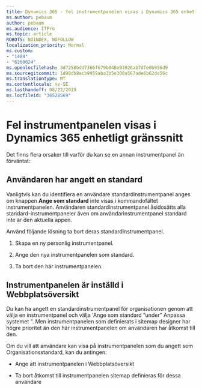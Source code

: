 ```yaml
---
title: Dynamics 365 - fel instrumentpanelen visas i Dynamics 365 enhetligt gränssnitt
ms.author: pebaum
author: pebaum
ms.audience: ITPro
ms.topic: article
ROBOTS: NOINDEX, NOFOLLOW
localization_priority: Normal
ms.custom:
- "1484"
- "6200024"
ms.openlocfilehash: 3d7258bdd7366f679b048e93926ab7dfe0b956d9
ms.sourcegitcommit: 1d98db8acb9959aba3b5e308a567ade6b62da56c
ms.translationtype: MT
ms.contentlocale: sv-SE
ms.lasthandoff: 08/22/2019
ms.locfileid: "36528569"
---
```

# <a name="wrong-dashboard-shows-in-dynamics-365-unified-interface"></a>Fel instrumentpanelen visas i Dynamics 365 enhetligt gränssnitt

Det finns flera orsaker till varför du kan se en annan instrumentpanel än förväntat:

## <a name="the-user-has-set-a-user-default-dashboard"></a>Användaren har angett en standard 

Vanligtvis kan du identifiera en användare standardinstrumentpanel anges om knappen **Ange som standard** inte visas i kommandofältet instrumentpanelen. Användaren standardinstrumentpanel åsidosätts alla standard-instrumentpaneler även om användarinstrumentpanel standard inte är den aktuella appen.

Använd följande lösning ta bort deras standardinstrumentpanel.

1. Skapa en ny personlig instrumentpanel.

2. Ange den nya instrumentpanelen som standard.

3. Ta bort den här instrumentpanelen.

## <a name="the-dashboard-is-set-in-the-sitemap"></a>Instrumentpanelen är inställd i Webbplatsöversikt

Du kan ha angett en standardinstrumentpanel för organisationen genom att välja en instrumentpanel och välja 'Ange som standard ”under” Anpassa systemet ”. Men instrumentpanelen som definierats i sitemap designer har högre prioritet än den här instrumentpanelen om användaren har åtkomst till den.

Om du vill att användare kan visa på instrumentpanelen som du angett som Organisationsstandard, kan du antingen:

* Ange att instrumentpanelen i Webbplatsöversikt

* Ta bort åtkomst till instrumentpanelen sitemap definieras för dessa användare
